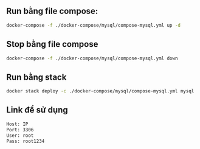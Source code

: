 
## Run bằng file compose:
```sh
docker-compose -f ./docker-compose/mysql/compose-mysql.yml up -d
```
## Stop bằng file compose
```sh
docker-compose -f ./docker-compose/mysql/compose-mysql.yml down
```
## Run bằng stack
```sh
docker stack deploy -c ./docker-compose/mysql/compose-mysql.yml mysql
```
## Link để sử dụng
```sh
Host: IP
Port: 3306
User: root
Pass: root1234
```